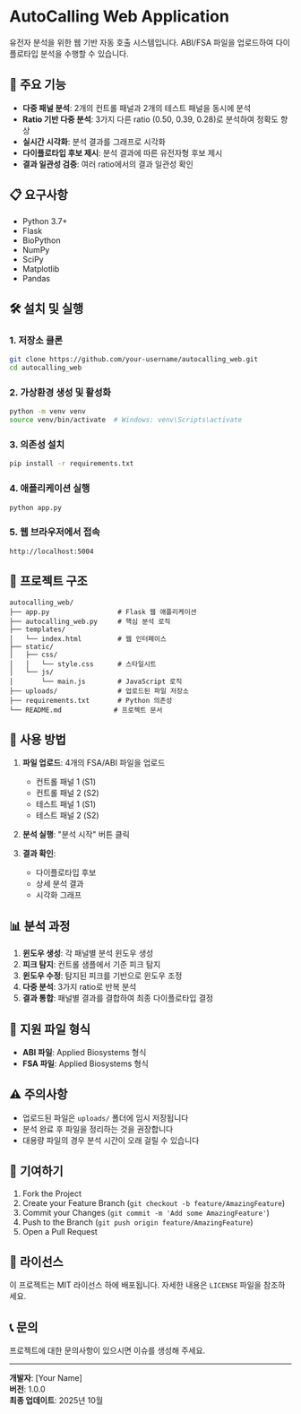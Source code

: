# AutoCalling Web Application

유전자 분석을 위한 웹 기반 자동 호출 시스템입니다. ABI/FSA 파일을 업로드하여 다이플로타입 분석을 수행할 수 있습니다.

## 🚀 주요 기능

- **다중 패널 분석**: 2개의 컨트롤 패널과 2개의 테스트 패널을 동시에 분석
- **Ratio 기반 다중 분석**: 3가지 다른 ratio (0.50, 0.39, 0.28)로 분석하여 정확도 향상
- **실시간 시각화**: 분석 결과를 그래프로 시각화
- **다이플로타입 후보 제시**: 분석 결과에 따른 유전자형 후보 제시
- **결과 일관성 검증**: 여러 ratio에서의 결과 일관성 확인

## 📋 요구사항

- Python 3.7+
- Flask
- BioPython
- NumPy
- SciPy
- Matplotlib
- Pandas

## 🛠️ 설치 및 실행

### 1. 저장소 클론
```bash
git clone https://github.com/your-username/autocalling_web.git
cd autocalling_web
```

### 2. 가상환경 생성 및 활성화
```bash
python -m venv venv
source venv/bin/activate  # Windows: venv\Scripts\activate
```

### 3. 의존성 설치
```bash
pip install -r requirements.txt
```

### 4. 애플리케이션 실행
```bash
python app.py
```

### 5. 웹 브라우저에서 접속
```
http://localhost:5004
```

## 📁 프로젝트 구조

```
autocalling_web/
├── app.py                 # Flask 웹 애플리케이션
├── autocalling_web.py     # 핵심 분석 로직
├── templates/
│   └── index.html         # 웹 인터페이스
├── static/
│   ├── css/
│   │   └── style.css      # 스타일시트
│   └── js/
│       └── main.js        # JavaScript 로직
├── uploads/               # 업로드된 파일 저장소
├── requirements.txt       # Python 의존성
└── README.md             # 프로젝트 문서
```

## 🔬 사용 방법

1. **파일 업로드**: 4개의 FSA/ABI 파일을 업로드
   - 컨트롤 패널 1 (S1)
   - 컨트롤 패널 2 (S2)  
   - 테스트 패널 1 (S1)
   - 테스트 패널 2 (S2)

2. **분석 실행**: "분석 시작" 버튼 클릭

3. **결과 확인**: 
   - 다이플로타입 후보
   - 상세 분석 결과
   - 시각화 그래프

## 📊 분석 과정

1. **윈도우 생성**: 각 패널별 분석 윈도우 생성
2. **피크 탐지**: 컨트롤 샘플에서 기준 피크 탐지
3. **윈도우 수정**: 탐지된 피크를 기반으로 윈도우 조정
4. **다중 분석**: 3가지 ratio로 반복 분석
5. **결과 통합**: 패널별 결과를 결합하여 최종 다이플로타입 결정

## 🧬 지원 파일 형식

- **ABI 파일**: Applied Biosystems 형식
- **FSA 파일**: Applied Biosystems 형식

## ⚠️ 주의사항

- 업로드된 파일은 `uploads/` 폴더에 임시 저장됩니다
- 분석 완료 후 파일을 정리하는 것을 권장합니다
- 대용량 파일의 경우 분석 시간이 오래 걸릴 수 있습니다

## 🤝 기여하기

1. Fork the Project
2. Create your Feature Branch (`git checkout -b feature/AmazingFeature`)
3. Commit your Changes (`git commit -m 'Add some AmazingFeature'`)
4. Push to the Branch (`git push origin feature/AmazingFeature`)
5. Open a Pull Request

## 📄 라이선스

이 프로젝트는 MIT 라이선스 하에 배포됩니다. 자세한 내용은 `LICENSE` 파일을 참조하세요.

## 📞 문의

프로젝트에 대한 문의사항이 있으시면 이슈를 생성해 주세요.

---

**개발자**: [Your Name]  
**버전**: 1.0.0  
**최종 업데이트**: 2025년 10월
